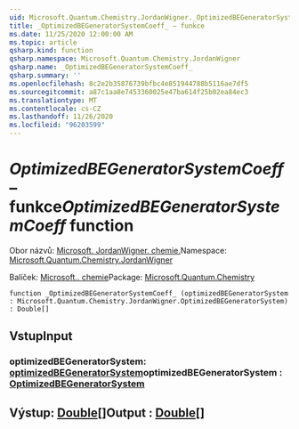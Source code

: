 ```yaml
---
uid: Microsoft.Quantum.Chemistry.JordanWigner._OptimizedBEGeneratorSystemCoeff_
title: _OptimizedBEGeneratorSystemCoeff_ – funkce
ms.date: 11/25/2020 12:00:00 AM
ms.topic: article
qsharp.kind: function
qsharp.namespace: Microsoft.Quantum.Chemistry.JordanWigner
qsharp.name: _OptimizedBEGeneratorSystemCoeff_
qsharp.summary: ''
ms.openlocfilehash: 8c2e2b35876739bfbc4e851944788b5116ae7df5
ms.sourcegitcommit: a87c1aa8e7453360025e47ba614f25b02ea84ec3
ms.translationtype: MT
ms.contentlocale: cs-CZ
ms.lasthandoff: 11/26/2020
ms.locfileid: "96203599"
---
```

# <a name="_optimizedbegeneratorsystemcoeff_-function"></a><span data-ttu-id="f9fc5-102">_OptimizedBEGeneratorSystemCoeff_ – funkce</span><span class="sxs-lookup"><span data-stu-id="f9fc5-102">_OptimizedBEGeneratorSystemCoeff_ function</span></span>

<span data-ttu-id="f9fc5-103">Obor názvů: [Microsoft. JordanWigner. chemie.](xref:Microsoft.Quantum.Chemistry.JordanWigner)</span><span class="sxs-lookup"><span data-stu-id="f9fc5-103">Namespace: [Microsoft.Quantum.Chemistry.JordanWigner](xref:Microsoft.Quantum.Chemistry.JordanWigner)</span></span>

<span data-ttu-id="f9fc5-104">Balíček: [Microsoft.. chemie](https://nuget.org/packages/Microsoft.Quantum.Chemistry)</span><span class="sxs-lookup"><span data-stu-id="f9fc5-104">Package: [Microsoft.Quantum.Chemistry](https://nuget.org/packages/Microsoft.Quantum.Chemistry)</span></span>




```qsharp
function _OptimizedBEGeneratorSystemCoeff_ (optimizedBEGeneratorSystem : Microsoft.Quantum.Chemistry.JordanWigner.OptimizedBEGeneratorSystem) : Double[]
```


## <a name="input"></a><span data-ttu-id="f9fc5-105">Vstup</span><span class="sxs-lookup"><span data-stu-id="f9fc5-105">Input</span></span>

### <a name="optimizedbegeneratorsystem--optimizedbegeneratorsystem"></a><span data-ttu-id="f9fc5-106">optimizedBEGeneratorSystem: [optimizedBEGeneratorSystem](xref:Microsoft.Quantum.Chemistry.JordanWigner.OptimizedBEGeneratorSystem)</span><span class="sxs-lookup"><span data-stu-id="f9fc5-106">optimizedBEGeneratorSystem : [OptimizedBEGeneratorSystem](xref:Microsoft.Quantum.Chemistry.JordanWigner.OptimizedBEGeneratorSystem)</span></span>





## <a name="output--double"></a><span data-ttu-id="f9fc5-107">Výstup: [Double](xref:microsoft.quantum.lang-ref.double)[]</span><span class="sxs-lookup"><span data-stu-id="f9fc5-107">Output : [Double](xref:microsoft.quantum.lang-ref.double)[]</span></span>

